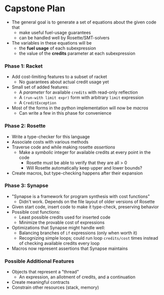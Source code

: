 


# Capstone Plan #

* The general goal is to generate a set of equations about the given code that 
    - make useful fuel-usage guarantees
    - can be handled well by Rosette/SMT-solvers
* The variables in these equations will be 
    - the **fuel usage** of each subexpression
    - the value of the **credits** parameter at each subexpression

### Phase 1: Racket ###

* Add cost-limiting features to a subset of racket
    - No guarantees about actual credit usage yet
* Small set of added features:
    - A *parameter* for available `credits` with read-only reflection
    - A `(run-with limit expr)` form with arbitrary `limit` expression
    - A `CreditException`
* Most of the forms in the python implementation will now be *macros*
    - Can write a few in this phase for convenience

### Phase 2: Rosette ###

* Write a type-checker for this language
* Associate costs with various methods
* Traverse code and while making rosette *assertions*
    - Make a *symbolic* integer for available credits at every point in the code
        + Rosette must be able to verify that they are all > 0
        + Will Rosette automatically keep upper and lower bounds?
* Create macros, but type-checking happens after their expansion

### Phase 3: Synapse ###

* "Synapse is a framework for program synthesis with cost functions"
    - Didn't work. Depends on the file layout of older versions of Rosette
* Given start code, insert code to make it type-check, preserving behavior
* Possible cost functions:
    - Least possible credits used for inserted code
    - Minimize the provable cost of expressions
* Optimizations that Synapse might handle well:
    - Balancing branches of `if` expressions (only when worth it)
    - Recognizing simple loops; could run loop `credits/cost` times instead of checking available credits every loop
* Macros now represent assertions that Synapse maintains

### Possible Additional Features ###

* Objects that represent a "thread"
    - An expression, an allotment of credits, and a continuation
* Create meaningful contracts
* Constrain other resources (stack, memory)












